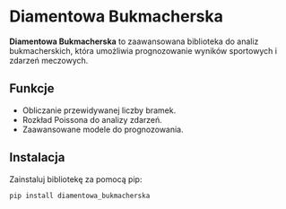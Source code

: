 # Diamentowa Bukmacherska

**Diamentowa Bukmacherska** to zaawansowana biblioteka do analiz bukmacherskich, która umożliwia prognozowanie wyników sportowych i zdarzeń meczowych.

## Funkcje
- Obliczanie przewidywanej liczby bramek.
- Rozkład Poissona do analizy zdarzeń.
- Zaawansowane modele do prognozowania.

## Instalacja
Zainstaluj bibliotekę za pomocą pip:
```bash
pip install diamentowa_bukmacherska

